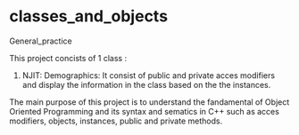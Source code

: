 # classes_and_objects
General_practice

This project concists of 1 class :

1) NJIT: Demographics: It consist of public and private acces modifiers and display the information in the class based on the the instances.

The main purpose of this project is to understand the fandamental of Object Oriented Programming and its syntax and sematics in C++ such as acces modifiers, objects, 
instances, public and private methods.

